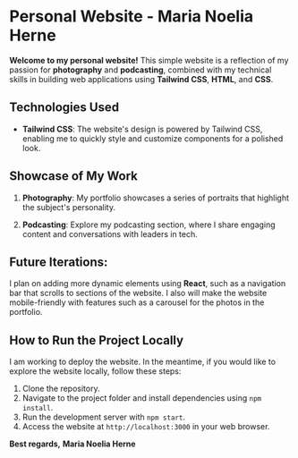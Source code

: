 # Personal Website - Maria Noelia Herne


**Welcome to my personal website!** This simple website is a reflection of my passion for **photography** and **podcasting**, combined with my technical skills in building web applications using **Tailwind CSS**, **HTML**, and **CSS**.

## Technologies Used

- **Tailwind CSS**: The website's design is powered by Tailwind CSS, enabling me to quickly style and customize components for a polished look.

## Showcase of My Work

1. **Photography**: My portfolio showcases a series of portraits that highlight the subject's personality.

2. **Podcasting**: Explore my podcasting section, where I share engaging content and conversations with leaders in tech.

## Future Iterations:

I plan on adding more dynamic elements using **React**, such as a navigation bar that scrolls to sections of the website. I also will make the website mobile-friendly with features such as a carousel for the photos in the portfolio.

## How to Run the Project Locally

I am working to deploy the website. In the meantime, if you would like to explore the website locally, follow these steps:

1. Clone the repository.
2. Navigate to the project folder and install dependencies using `npm install`.
3. Run the development server with `npm start`.
4. Access the website at `http://localhost:3000` in your web browser.


**Best regards,**
**Maria Noelia Herne**
